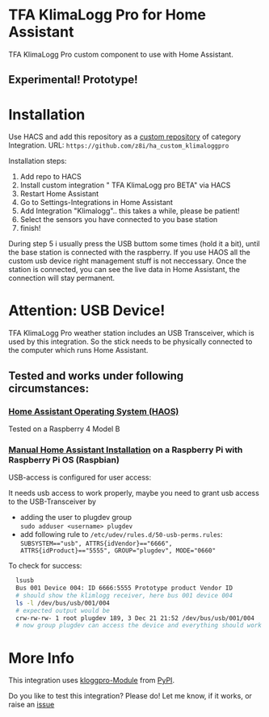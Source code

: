 # TFA KlimaLogg Pro for Home Assistant

TFA KlimaLogg Pro custom component to use with Home Assistant.

## Experimental! Prototype!

# Installation
Use HACS and add this repository as a [custom repository](https://hacs.xyz/docs/faq/custom_repositories) of category Integration.
URL: ```https://github.com/z8i/ha_custom_klimaloggpro```

Installation steps:

1.    Add repo to HACS
2.    Install custom integration " TFA KlimaLogg pro BETA" via HACS
3.    Restart Home Assistant
4.    Go to Settings-Integrations in Home Assistant
5.    Add Integration "Klimalogg".. this takes a while, please be patient!
6.    Select the sensors you have connected to you base station
7.    finish!

During step 5 i usually press the USB buttom some times (hold it a bit), until the base station is connected with the raspberry. If you use HAOS all the custom usb device right management stuff is not neccessary. Once the station is connected, you can see the live data in Home Assistant, the connection will stay permanent. 

# Attention: USB Device!
TFA KlimaLogg Pro weather station includes an USB Transceiver, which is used by this integration.
So the stick needs to be physically connected to the computer which runs Home Assistant.

## Tested and works under following circumstances:
### [Home Assistant Operating System (HAOS)](https://www.home-assistant.io/installation/raspberrypi/#install-home-assistant-operating-system)
Tested on a Raspberry 4 Model B

### [Manual Home Assistant Installation](https://www.home-assistant.io/docs/installation/raspberry-pi/) on a Raspberry Pi with Raspberry Pi OS (Raspbian)
USB-access is configured for user access:

It needs usb access to work properly, maybe you need to grant usb access
to the USB-Transceiver by 
* adding the user to plugdev group  
  `sudo adduser <username> plugdev` 
* add following rule to `/etc/udev/rules.d/50-usb-perms.rules`:  
  `SUBSYSTEM=="usb", ATTRS{idVendor}=="6666", ATTRS{idProduct}=="5555", GROUP="plugdev", MODE="0660"`

To check for success: 
```bash
  lsusb 
  Bus 001 Device 004: ID 6666:5555 Prototype product Vendor ID 
  # should show the klimlogg receiver, here bus 001 device 004 
  ls -l /dev/bus/usb/001/004 
  # expected output would be 
  crw-rw-rw- 1 root plugdev 189, 3 Dec 21 21:52 /dev/bus/usb/001/004
  # now group plugdev can access the device and everything should work
```

# More Info
This integration uses [kloggpro-Module](https://github.com/z8i/kloggpro) from [PyPI](https://pypi.org/project/kloggpro).

Do you like to test this integration? Please do! Let me know, if it works, or raise an [issue](https://github.com/z8i/ha_custom_klimaloggpro/issues)
